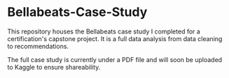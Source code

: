 # Bellabeats-Case-Study
This repository houses the Bellabeats case study I completed for a certification's capstone project. It is a full data analysis from data cleaning to recommendations.

The full case study is currently under a PDF file and will soon be uploaded to Kaggle to ensure shareability.
